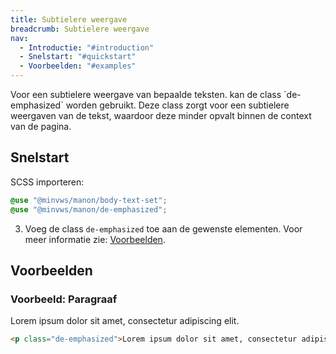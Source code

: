 ```yaml
---
title: Subtielere weergave
breadcrumb: Subtielere weergave
nav:
  - Introductie: "#introduction"
  - Snelstart: "#quickstart"
  - Voorbeelden: "#examples"
---
```


<p id="introduction">Voor een subtielere weergave van bepaalde teksten.
kan de class `de-emphasized` worden gebruikt. Deze class zorgt voor een subtielere weergaven van de tekst, 
waardoor deze minder opvalt binnen de context van de pagina.</p>

<h2 id="quickstart">Snelstart</h2>

SCSS importeren:

```scss
@use "@minvws/manon/body-text-set";
@use "@minvws/manon/de-emphasized";
```

3.  Voeg de class `de-emphasized` toe aan de gewenste elementen. Voor meer
    informatie zie: [Voorbeelden](#examples).

<h2 id="examples">Voorbeelden</h2>

### Voorbeeld: Paragraaf

<p class="de-emphasized">Lorem ipsum dolor sit amet, consectetur adipiscing elit.</p>

```html
<p class="de-emphasized">Lorem ipsum dolor sit amet, consectetur adipiscing elit.</p>
```
